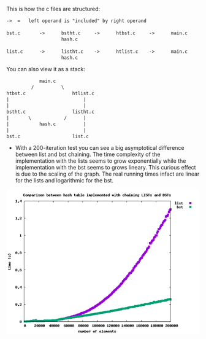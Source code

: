 This is how the c files are structured:
```
->  =   left operand is "included" by right operand

bst.c       ->      bstht.c     ->      htbst.c     ->      main.c
                    hash.c

list.c      ->      listht.c    ->      htlist.c    ->      main.c
                    hash.c
```

You can also view it as a stack:
```
            main.c
         /          \
htbst.c                 htlist.c
|                           |
|                           |
bstht.c                 listht.c
|       \            /      |
|           hash.c          |
|                           |
bst.c                   list.c
```

- With a 200-iteration test you can see a big asymptotical difference between 
  list and bst chaining. The time complexity of the implementation with the 
  lists seems to grow exponentially while the implementation with the bst 
  seems to grows lineary. This curious effect is due to the scaling of the 
  graph. The real running times infact are linear for the lists and logarithmic 
  for the bst.

![200 iterations test](https://raw.githubusercontent.com/free-unife/algorithms-and-data-structures/master/src/training16/assignments/c_version/01-bstHashTable-poc/images/plot.png)
